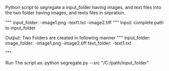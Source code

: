 Python script to segregate a input_folder having images, and text files
Into the two folder having images, and texts files in sepration.

"""
input_folder:
  -image1.png
  -text1.txt
  -image2.tiff
"""
Input: complete path to input_folder

Output: Two Folders are created in following manner
"""
input_folder:
  image_folder:
    -image1.png
    -image2.tiff
  text_folder:
    -text1.txt
  
"""

Run The script as:
python segregate.py --src "/C:/path/input_folder"
